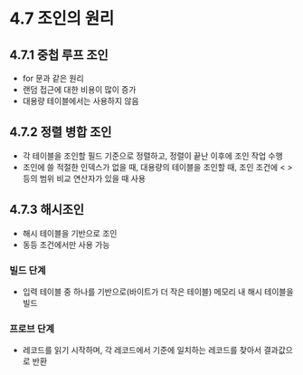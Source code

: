# 4.7 조인의 원리
## 4.7.1 중첩 루프 조인
* for 문과 같은 원리
* 랜덤 접근에 대한 비용이 많이 증가
* 대용량 테이블에서는 사용하지 않음
## 4.7.2 정렬 병합 조인
* 각 테이블을 조인할 필드 기준으로 정렬하고, 정렬이 끝난 이후에 조인 작업 수행
* 조인에 쓸 적절한 인덱스가 없을 때, 대용량의 테이블을 조인할 때, 조인 조건에 < > 등의 범위 비교 연산자가 있을 때 사용
## 4.7.3 해시조인
* 해시 테이블을 기반으로 조인
* 동등 조건에서만 사용 가능
### 빌드 단계
* 입력 테이블 중 하나를 기반으로(바이트가 더 작은 테이블) 메모리 내 해시 테이블을 빌드
### 프로브 단계
* 레코드를 읽기 시작하며, 각 레코드에서 기준에 일치하는 레코드를 찾아서 결과값으로 반환